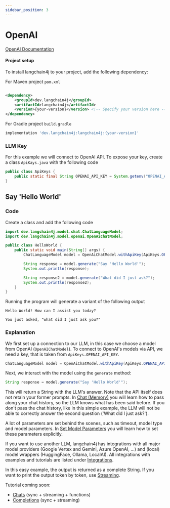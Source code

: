 ```yaml
---
sidebar_position: 3
---
```


# OpenAI
[OpenAI Documentation](https://platform.openai.com/docs/introduction)

#### Project setup

To install langchain4j to your project, add the following dependency:

For Maven project `pom.xml`

```xml

<dependency>
    <groupId>dev.langchain4j</groupId>
    <artifactId>langchain4j</artifactId>
    <version>{your-version}</version> <!-- Specify your version here -->
</dependency>
```

For Gradle project `build.gradle`

```groovy
implementation 'dev.langchain4j:langchain4j:{your-version}'
```

### LLM Key
For this example we will connect to OpenAI API. To expose your key, create a class ```ApiKays.java``` with the following code

```java
public class ApiKeys {
    public static final String OPENAI_API_KEY = System.getenv("OPENAI_API_KEY");
}
```
## Say 'Hello World'

### Code

Create a class and add the following code

```java
import dev.langchain4j.model.chat.ChatLanguageModel;
import dev.langchain4j.model.openai.OpenAiChatModel;

public class HelloWorld {
    public static void main(String[] args) {
        ChatLanguageModel model = OpenAiChatModel.withApiKey(ApiKeys.OPENAI_API_KEY);

        String response = model.generate("Say 'Hello World'");
        System.out.println(response);

        String response2 = model.generate("What did I just ask?");
        System.out.println(response2);
    }
}
```

Running the program will generate a variant of the following output

<!-- TODO console log formatting? -->
```plaintext
Hello World! How can I assist you today?

You just asked, "what did I just ask you?"
```

### Explanation
We first set up a connection to our LLM, in this case we choose a model from OpenAI (```OpenAIChatModel```).
To connect to OpenAI's models via API, we need a key, that is taken from ```ApiKeys.OPENAI_API_KEY```.

```java
ChatLanguageModel model = OpenAiChatModel.withApiKey(ApiKeys.OPENAI_API_KEY);
```

Next, we interact with the model using the ```generate``` method:

```java
String response = model.generate("Say 'Hello World'");
```

This will return a String with the LLM's answer.
Note that the API itself does not retain your former prompts. In [Chat (Memory)](chat) you will learn how to pass along your chat history, so the LLM knows what has been said before. If you don't pass the chat history, like in this simple example, the LLM will not be able to correctly answer the second question ('What did I just ask?').

A lot of parameters are set behind the scenes, such as timeout, model type and model parameters.
In [Set Model Parameters](set-model-parameters) you will learn how to set these parameters explicitly.

If you want to use another LLM, langchain4j has integrations with all major model providers (Google Vertex and Gemini, Azure OpenAI, ...) and (local) model wrappers (HuggingFace, Ollama, LocalAI).
All integrations with examples and tutorials are listed under [Integrations](/category/integrations).

In this easy example, the output is returned as a complete String. If you want to print the output token by token, use [Streaming](response-streaming).

Tutorial coming soon:
- [Chats](https://platform.openai.com/docs/guides/chat) (sync + streaming + functions)
- [Completions](https://platform.openai.com/docs/guides/completion) (sync + streaming)

